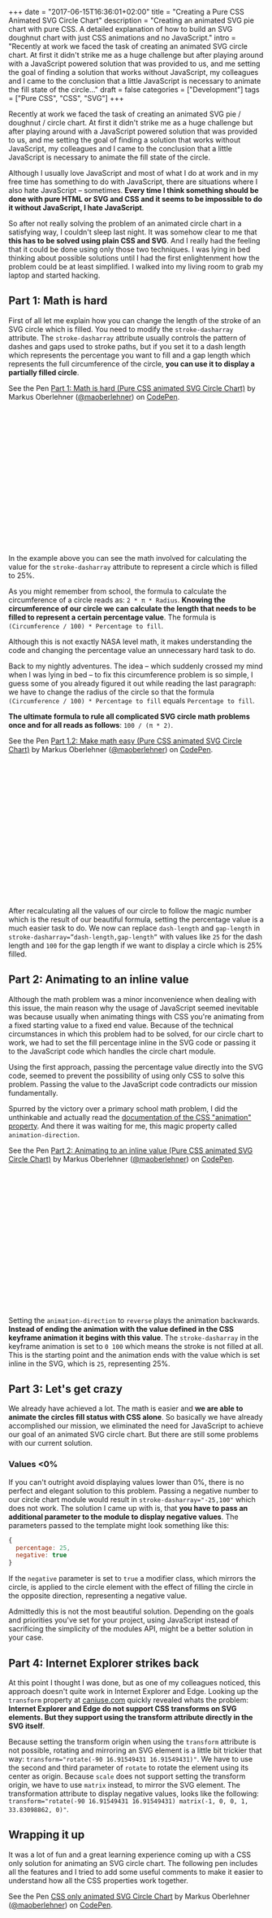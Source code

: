 +++
date = "2017-06-15T16:36:01+02:00"
title = "Creating a Pure CSS Animated SVG Circle Chart"
description = "Creating an animated SVG pie chart with pure CSS. A detailed explanation of how to build an SVG doughnut chart with just CSS animations and no JavaScript."
intro = "Recently at work we faced the task of creating an animated SVG circle chart. At first it didn't strike me as a huge challenge but after playing around with a JavaScript powered solution that was provided to us, and me setting the goal of finding a solution that works without JavaScript, my colleagues and I came to the conclusion that a little JavaScript is necessary to animate the fill state of the circle..."
draft = false
categories = ["Development"]
tags = ["Pure CSS", "CSS", "SVG"]
+++

Recently at work we faced the task of creating an animated SVG pie / doughnut / circle chart. At first it didn't strike me as a huge challenge but after playing around with a JavaScript powered solution that was provided to us, and me setting the goal of finding a solution that works without JavaScript, my colleagues and I came to the conclusion that a little JavaScript is necessary to animate the fill state of the circle.

Although I usually love JavaScript and most of what I do at work and in my free time has something to do with JavaScript, there are situations where I also hate JavaScript – sometimes. **Every time I think something should be done with pure HTML or SVG and CSS and it seems to be impossible to do it without JavaScript, I hate JavaScript**.

So after not really solving the problem of an animated circle chart in a satisfying way, I couldn't sleep last night. It was somehow clear to me that **this has to be solved using plain CSS and SVG**. And I really had the feeling that it could be done using only those two techniques. I was lying in bed thinking about possible solutions until I had the first enlightenment how the problem could be at least simplified. I walked into my living room to grab my laptop and started hacking.

## Part 1: Math is hard
First of all let me explain how you can change the length of the stroke of an SVG circle which is filled. You need to modify the `stroke-dasharray` attribute. The `stroke-dasharray` attribute usually controls the pattern of dashes and gaps used to stroke paths, but if you set it to a dash length which represents the percentage you want to fill and a gap length which represents the full circumference of the circle, **you can use it to display a partially filled circle**.

<p data-height="380" style="height:320px;" data-theme-id="0" data-slug-hash="gRLrpx" data-default-tab="html,result" data-user="maoberlehner" data-embed-version="2" data-pen-title="Part 1: Math is hard (Pure CSS animated SVG Circle Chart)" class="codepen">See the Pen <a href="https://codepen.io/maoberlehner/pen/gRLrpx/">Part 1: Math is hard (Pure CSS animated SVG Circle Chart)</a> by Markus Oberlehner (<a href="https://codepen.io/maoberlehner">@maoberlehner</a>) on <a href="https://codepen.io">CodePen</a>.</p>

In the example above you can see the math involved for calculating the value for the `stroke-dasharray` attribute to represent a circle which is filled to 25%.

As you might remember from school, the formula to calculate the circumference of a circle reads as: `2 * π * Radius`. **Knowing the circumference of our circle we can calculate the length that needs to be filled to represent a certain percentage value**. The formula is `(Circumference / 100) * Percentage to fill`.

Although this is not exactly NASA level math, it makes understanding the code and changing the percentage value an unnecessary hard task to do.

Back to my nightly adventures. The idea – which suddenly crossed my mind when I was lying in bed – to fix this circumference problem is so simple, I guess some of you already figured it out while reading the last paragraph: we have to change the radius of the circle so that the formula `(Circumference / 100) * Percentage to fill` equals `Percentage to fill`.

**The ultimate formula to rule all complicated SVG circle math problems once and for all reads as follows**: `100 / (π * 2)`.

<p data-height="320" style="height:320px;" data-theme-id="0" data-slug-hash="rwWePx" data-default-tab="html,result" data-user="maoberlehner" data-embed-version="2" data-pen-title="Part 1.2: Make math easy (Pure CSS animated SVG Circle Chart)" class="codepen">See the Pen <a href="https://codepen.io/maoberlehner/pen/rwWePx/">Part 1.2: Make math easy (Pure CSS animated SVG Circle Chart)</a> by Markus Oberlehner (<a href="https://codepen.io/maoberlehner">@maoberlehner</a>) on <a href="https://codepen.io">CodePen</a>.</p>

After recalculating all the values of our circle to follow the magic number which is the result of our beautiful formula, setting the percentage value is a much easier task to do. We now can replace `dash-length` and `gap-length` in `stroke-dasharray=”dash-length,gap-length”` with values like `25` for the dash length and `100` for the gap length if we want to display a circle which is 25% filled.

## Part 2: Animating to an inline value
Although the math problem was a minor inconvenience when dealing with this issue, the main reason why the usage of JavaScript seemed inevitable was because usually when animating things with CSS you're animating from a fixed starting value to a fixed end value. Because of the technical circumstances in which this problem had to be solved, for our circle chart to work, we had to set the fill percentage inline in the SVG code or passing it to the JavaScript code which handles the circle chart module.

Using the first approach, passing the percentage value directly into the SVG code, seemed to prevent the possibility of using only CSS to solve this problem. Passing the value to the JavaScript code contradicts our mission fundamentally.

Spurred by the victory over a primary school math problem, I did the unthinkable and actually read the [documentation of the CSS "animation" property](https://developer.mozilla.org/en/docs/Web/CSS/animation). And there it was waiting for me, this magic property called `animation-direction`.

<p data-height="320" style="height:320px;" data-theme-id="0" data-slug-hash="jwVraW" data-default-tab="html,result" data-user="maoberlehner" data-embed-version="2" data-pen-title="Part 2: Animating to an inline value (Pure CSS animated SVG Circle Chart)" class="codepen">See the Pen <a href="https://codepen.io/maoberlehner/pen/jwVraW/">Part 2: Animating to an inline value (Pure CSS animated SVG Circle Chart)</a> by Markus Oberlehner (<a href="https://codepen.io/maoberlehner">@maoberlehner</a>) on <a href="https://codepen.io">CodePen</a>.</p>

Setting the `animation-direction` to `reverse` plays the animation backwards. **Instead of ending the animation with the value defined in the CSS keyframe animation it begins with this value**. The `stroke-dasharray` in the keyframe animation is set to `0 100` which means the stroke is not filled at all. This is the starting point and the animation ends with the value which is set inline in the SVG, which is `25`, representing 25%.

## Part 3: Let's get crazy
We already have achieved a lot. The math is easier and **we are able to animate the circles fill status with CSS alone**. So basically we have already accomplished our mission, we eliminated the need for JavaScript to achieve our goal of an animated SVG circle chart. But there are still some problems with our current solution.

### Values <0%
If you can't outright avoid displaying values lower than 0%, there is no perfect and elegant solution to this problem. Passing a negative number to our circle chart module would result in `stroke-dasharray="-25,100"` which does not work. The solution I came up with is, that **you have to pass an additional parameter to the module to display negative values**. The parameters passed to the template might look something like this:

```js
{
  percentage: 25,
  negative: true
}
```

If the `negative` parameter is set to `true` a modifier class, which mirrors the circle, is applied to the circle element with the effect of filling the circle in the opposite direction, representing a negative value.

Admittedly this is not the most beautiful solution. Depending on the goals and priorities you've set for your project, using JavaScript instead of sacrificing the simplicity of the modules API, might be a better solution in your case.

## Part 4: Internet Explorer strikes back
At this point I thought I was done, but as one of my colleagues noticed, this approach doesn't quite work in Internet Explorer and Edge. Looking up the `transform` property at [caniuse.com](http://caniuse.com/#feat=transforms2d) quickly revealed whats the problem: **Internet Explorer and Edge do not support CSS transforms on SVG elements. But they support using the transform attribute directly in the SVG itself**.

Because setting the transform origin when using the `transform` attribute is not possible, rotating and mirroring an SVG element is a little bit trickier that way: `transform="rotate(-90 16.91549431 16.91549431)"`. We have to use the second and third parameter of `rotate` to rotate the element using its center as origin. Because `scale` does not support setting the transform origin, we have to use `matrix` instead, to mirror the SVG element. The transformation attribute to display negative values, looks like the following: `transform="rotate(-90 16.91549431 16.91549431) matrix(-1, 0, 0, 1, 33.83098862, 0)"`.

## Wrapping it up
It was a lot of fun and a great learning experience coming up with a CSS only solution for animating an SVG circle chart. The following pen includes all the features and I tried to add some useful comments to make it easier to understand how all the CSS properties work together.

<p data-height="640" style="height:640px;" data-theme-id="0" data-slug-hash="jwVWQz" data-default-tab="html,result" data-user="maoberlehner" data-embed-version="2" data-pen-title="CSS only animated SVG Circle Chart" class="codepen">See the Pen <a href="https://codepen.io/maoberlehner/pen/jwVWQz/">CSS only animated SVG Circle Chart</a> by Markus Oberlehner (<a href="https://codepen.io/maoberlehner">@maoberlehner</a>) on <a href="https://codepen.io">CodePen</a>.</p>
<script async src="https://production-assets.codepen.io/assets/embed/ei.js"></script>
